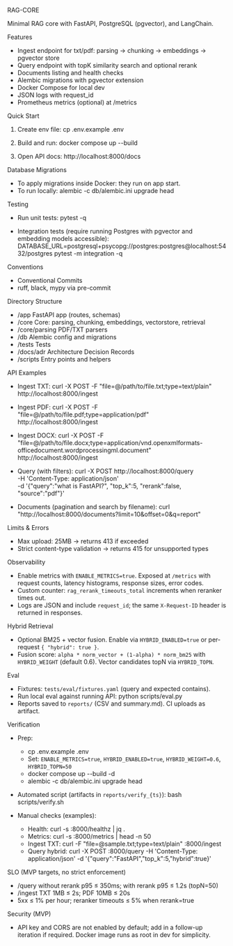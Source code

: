 RAG-CORE

Minimal RAG core with FastAPI, PostgreSQL (pgvector), and LangChain.

Features
- Ingest endpoint for txt/pdf: parsing → chunking → embeddings → pgvector store
- Query endpoint with topK similarity search and optional rerank
- Documents listing and health checks
- Alembic migrations with pgvector extension
- Docker Compose for local dev
- JSON logs with request_id
 - Prometheus metrics (optional) at /metrics

Quick Start
1) Create env file:
   cp .env.example .env

2) Build and run:
   docker compose up --build

3) Open API docs:
   http://localhost:8000/docs

Database Migrations
- To apply migrations inside Docker: they run on app start.
- To run locally:
  alembic -c db/alembic.ini upgrade head

Testing
- Run unit tests:
  pytest -q

- Integration tests (require running Postgres with pgvector and embedding models accessible):
  DATABASE_URL=postgresql+psycopg://postgres:postgres@localhost:5432/postgres pytest -m integration -q

Conventions
- Conventional Commits
- ruff, black, mypy via pre-commit

Directory Structure
- /app            FastAPI app (routes, schemas)
- /core           Core: parsing, chunking, embeddings, vectorstore, retrieval
- /core/parsing   PDF/TXT parsers
- /db             Alembic config and migrations
- /tests          Tests
- /docs/adr       Architecture Decision Records
- /scripts        Entry points and helpers

API Examples

- Ingest TXT:
  curl -X POST -F "file=@/path/to/file.txt;type=text/plain" http://localhost:8000/ingest

- Ingest PDF:
  curl -X POST -F "file=@/path/to/file.pdf;type=application/pdf" http://localhost:8000/ingest

- Ingest DOCX:
  curl -X POST -F "file=@/path/to/file.docx;type=application/vnd.openxmlformats-officedocument.wordprocessingml.document" http://localhost:8000/ingest

- Query (with filters):
  curl -X POST http://localhost:8000/query \
    -H 'Content-Type: application/json' \
    -d '{"query":"what is FastAPI?", "top_k":5, "rerank":false, "source":"pdf"}'

- Documents (pagination and search by filename):
  curl "http://localhost:8000/documents?limit=10&offset=0&q=report"

Limits & Errors
- Max upload: 25MB → returns 413 if exceeded
- Strict content-type validation → returns 415 for unsupported types

Observability
- Enable metrics with `ENABLE_METRICS=true`. Exposed at `/metrics` with request counts, latency histograms, response sizes, error codes.
- Custom counter: `rag_rerank_timeouts_total` increments when reranker times out.
- Logs are JSON and include `request_id`; the same `X-Request-ID` header is returned in responses.

Hybrid Retrieval
- Optional BM25 + vector fusion. Enable via `HYBRID_ENABLED=true` or per-request `{ "hybrid": true }`.
- Fusion score: `alpha * norm_vector + (1-alpha) * norm_bm25` with `HYBRID_WEIGHT` (default 0.6). Vector candidates topN via `HYBRID_TOPN`.

Eval
- Fixtures: `tests/eval/fixtures.yaml` (query and expected contains).
- Run local eval against running API:
  python scripts/eval.py
- Reports saved to `reports/` (CSV and summary.md). CI uploads as artifact.

Verification
- Prep:
  - cp .env.example .env
  - Set: `ENABLE_METRICS=true`, `HYBRID_ENABLED=true`, `HYBRID_WEIGHT=0.6`, `HYBRID_TOPN=50`
  - docker compose up --build -d
  - alembic -c db/alembic.ini upgrade head

- Automated script (artifacts in `reports/verify_{ts}`):
  bash scripts/verify.sh

- Manual checks (examples):
  - Health: curl -s :8000/healthz | jq .
  - Metrics: curl -s :8000/metrics | head -n 50
  - Ingest TXT: curl -F "file=@sample.txt;type=text/plain" :8000/ingest
  - Query hybrid: curl -X POST :8000/query -H 'Content-Type: application/json' -d '{"query":"FastAPI","top_k":5,"hybrid":true}'

SLO (MVP targets, no strict enforcement)
- /query without rerank p95 ≤ 350ms; with rerank p95 ≤ 1.2s (topN=50)
- /ingest TXT 1MB ≤ 2s; PDF 10MB ≤ 20s
- 5xx ≤ 1% per hour; reranker timeouts ≤ 5% when rerank=true

Security (MVP)
- API key and CORS are not enabled by default; add in a follow-up iteration if required. Docker image runs as root in dev for simplicity.

